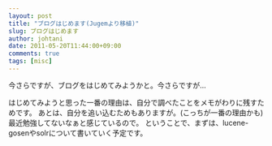 ```yaml
---
layout: post
title: "ブログはじめます(Jugemより移植)"
slug: ブログはじめます
author: johtani
date: 2011-05-20T11:44:00+09:00
comments: true
tags: [misc]
---
```

今さらですが、ブログをはじめてみようかと。今さらですが…

はじめてみようと思った一番の理由は、自分で調べたことをメモがわりに残すためです。
あとは、自分を追い込むためもありますが。(こっちが一番の理由かも)最近勉強してないなぁと感じているので。
ということで、まずは、lucene-gosenやsolrについて書いていく予定です。
